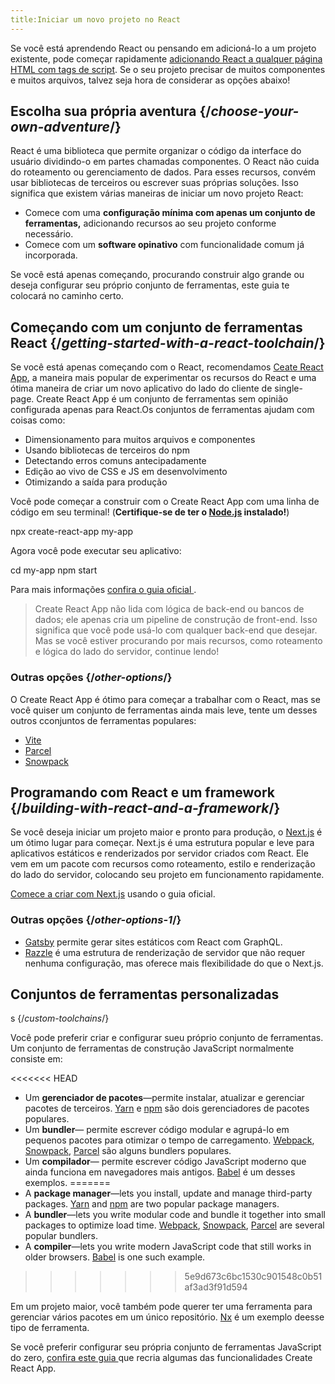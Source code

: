 ```yaml
---
title:Iniciar um novo projeto no React
---
```


<Intro>

Se você está aprendendo React ou pensando em adicioná-lo a um projeto existente, pode começar rapidamente  [adicionando React a qualquer página HTML com tags de script](/learn/add-react-to-a-website). Se o seu projeto precisar de muitos componentes e muitos arquivos, talvez seja hora de considerar as opções abaixo!

</Intro>

## Escolha sua própria aventura {/*choose-your-own-adventure*/}

React é uma biblioteca que permite organizar o código da interface do usuário dividindo-o em partes chamadas componentes. O React não cuida do roteamento ou gerenciamento de dados. Para esses recursos, convém usar bibliotecas de terceiros ou escrever suas próprias soluções. Isso significa que existem várias maneiras de iniciar um novo projeto React:

* Comece com uma **configuração mínima com apenas um conjunto de ferramentas,** adicionando recursos ao seu projeto conforme necessário.
* Comece com um **software opinativo** com funcionalidade comum já incorporada.

Se você está apenas começando, procurando construir algo grande ou deseja configurar seu próprio conjunto de ferramentas, este guia te colocará no caminho certo.

## Começando com um conjunto de ferramentas React {/*getting-started-with-a-react-toolchain*/}

Se você está apenas começando com o React, recomendamos [Ceate React App](https://create-react-app.dev/), a maneira mais popular de experimentar os recursos do React e uma ótima maneira de criar um novo aplicativo do lado do cliente de single-page. Create React App é um conjunto de ferramentas sem opinião configurada apenas para React.Os conjuntos de ferramentas ajudam com coisas como:

* Dimensionamento para muitos arquivos e componentes
* Usando bibliotecas de terceiros do npm
* Detectando erros comuns antecipadamente
* Edição ao vivo de CSS e JS em desenvolvimento
* Otimizando a saída para produção

Você pode começar a construir com o Create React App com uma linha de código em seu terminal! (**Certifique-se de ter o [Node.js](https://nodejs.org/) instalado!**)

<TerminalBlock>

npx create-react-app my-app

</TerminalBlock>

Agora você pode executar seu aplicativo:

<TerminalBlock>

cd my-app
npm start

</TerminalBlock>

Para mais informações [confira o guia oficial ](https://create-react-app.dev/docs/getting-started).

> Create React App não lida com lógica de back-end ou bancos de dados; ele apenas cria um pipeline de construção de front-end. Isso significa que você pode usá-lo com qualquer back-end que desejar. Mas se você estiver procurando por mais recursos, como roteamento e lógica do lado do servidor, continue lendo!

### Outras opções {/*other-options*/}

O Create React App é ótimo para começar a trabalhar com o React, mas se você quiser um conjunto de ferramentas ainda mais leve, tente um desses outros cconjuntos de ferramentas populares:

* [Vite](https://vitejs.dev/guide/)
* [Parcel](https://parceljs.org/)
* [Snowpack](https://www.snowpack.dev/tutorials/react)

## Programando com React e um framework {/*building-with-react-and-a-framework*/}

Se você deseja iniciar um projeto maior e pronto para produção, o [Next.js](https://nextjs.org/) é um ótimo lugar para começar. Next.js é uma estrutura popular e leve para aplicativos estáticos e renderizados por servidor criados com React. Ele vem em um pacote com recursos como roteamento, estilo e renderização do lado do servidor, colocando seu projeto em funcionamento rapidamente.

[Comece a criar com Next.js](https://nextjs.org/docs/getting-started) usando o guia oficial.

### Outras opções {/*other-options-1*/}

* [Gatsby](https://www.gatsbyjs.org/) permite gerar sites estáticos com React com GraphQL.
* [Razzle](https://razzlejs.org/)  é uma estrutura de renderização de servidor que não requer nenhuma configuração, mas oferece mais flexibilidade do que o Next.js.

## Conjuntos de ferramentas personalizadas
s {/*custom-toolchains*/}

Você pode preferir criar e configurar sueu próprio conjunto de ferramentas. Um  conjunto de ferramentas de construção JavaScript normalmente consiste em:

<<<<<<< HEAD
* Um **gerenciador de pacotes**—permite instalar, atualizar e gerenciar pacotes de terceiros. [Yarn](https://yarnpkg.com/) e [npm](https://www.npmjs.com/) são dois gerenciadores de pacotes populares.
* Um **bundler**— permite escrever código modular e agrupá-lo em pequenos pacotes para otimizar o tempo de carregamento. [Webpack](https://webpack.js.org/), [Snowpack](https://www.snowpack.dev/), [Parcel](https://parceljs.org/) são alguns bundlers populares.
* Um **compilador**— permite escrever código JavaScript moderno que ainda funciona em navegadores mais antigos. [Babel](https://babeljs.io/) é um desses exemplos.
=======
* A **package manager**—lets you install, update and manage third-party packages. [Yarn](https://yarnpkg.com/) and [npm](https://www.npmjs.com/) are two popular package managers.
* A **bundler**—lets you write modular code and bundle it together into small packages to optimize load time. [Webpack](https://webpack.js.org/), [Snowpack](https://www.snowpack.dev/), [Parcel](https://parceljs.org/) are several popular bundlers.
* A **compiler**—lets you write modern JavaScript code that still works in older browsers. [Babel](https://babeljs.io/) is one such example.
>>>>>>> 5e9d673c6bc1530c901548c0b51af3ad3f91d594

Em um projeto maior, você também pode querer ter uma ferramenta para gerenciar vários pacotes em um único repositório.  [Nx](https://nx.dev/react) é um exemplo deesse tipo de ferramenta.

Se você preferir configurar seu própria conjunto de ferramentas JavaScript do zero, [confira este guia ](https://blog.usejournal.com/creating-a-react-app-from-scratch-f3c693b84658) que recria algumas das funcionalidades Create React App.
